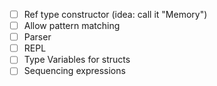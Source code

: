 
* [ ] Ref type constructor (idea: call it "Memory")
* [ ] Allow pattern matching 
* [ ] Parser
* [ ] REPL
* [ ] Type Variables for structs
* [ ] Sequencing expressions